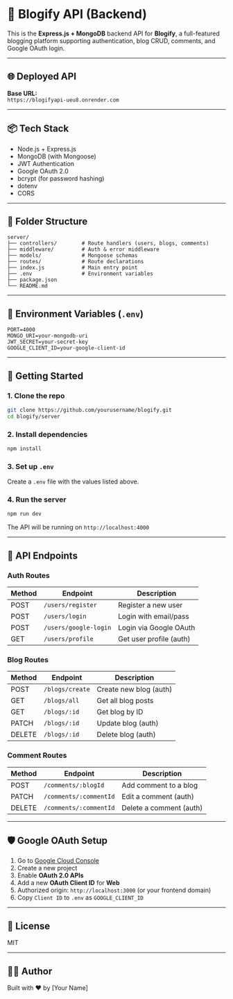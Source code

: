 # 📝 Blogify API (Backend)

This is the **Express.js + MongoDB** backend API for **Blogify**, a full-featured blogging platform supporting authentication, blog CRUD, comments, and Google OAuth login.

---

## 🌐 Deployed API

**Base URL:**  
`https://blogifyapi-ueu8.onrender.com`

---

## 📦 Tech Stack

- Node.js + Express.js
- MongoDB (with Mongoose)
- JWT Authentication
- Google OAuth 2.0
- bcrypt (for password hashing)
- dotenv
- CORS

---

## 📁 Folder Structure

```
server/
├── controllers/        # Route handlers (users, blogs, comments)
├── middleware/         # Auth & error middleware
├── models/             # Mongoose schemas
├── routes/             # Route declarations
├── index.js            # Main entry point
├── .env                # Environment variables
├── package.json
└── README.md
```

---

## 🔐 Environment Variables (`.env`)

```
PORT=4000
MONGO_URI=your-mongodb-uri
JWT_SECRET=your-secret-key
GOOGLE_CLIENT_ID=your-google-client-id
```

---

## 🚀 Getting Started

### 1. Clone the repo

```bash
git clone https://github.com/yourusername/blogify.git
cd blogify/server
```

### 2. Install dependencies

```bash
npm install
```

### 3. Set up `.env`

Create a `.env` file with the values listed above.

### 4. Run the server

```bash
npm run dev
```

The API will be running on `http://localhost:4000`

---

## 🔑 API Endpoints

### Auth Routes

| Method | Endpoint             | Description           |
|--------|----------------------|-----------------------|
| POST   | `/users/register`    | Register a new user   |
| POST   | `/users/login`       | Login with email/pass |
| POST   | `/users/google-login`| Login via Google OAuth|
| GET    | `/users/profile`     | Get user profile (auth)|

### Blog Routes

| Method | Endpoint          | Description              |
|--------|-------------------|--------------------------|
| POST   | `/blogs/create`   | Create new blog (auth)   |
| GET    | `/blogs/all`      | Get all blog posts       |
| GET    | `/blogs/:id`      | Get blog by ID           |
| PATCH  | `/blogs/:id`      | Update blog (auth)       |
| DELETE | `/blogs/:id`      | Delete blog (auth)       |

### Comment Routes

| Method | Endpoint               | Description                  |
|--------|------------------------|------------------------------|
| POST   | `/comments/:blogId`    | Add comment to a blog        |
| PATCH  | `/comments/:commentId` | Edit a comment (auth)        |
| DELETE | `/comments/:commentId` | Delete a comment (auth)      |

---

## 🛡️ Google OAuth Setup

1. Go to [Google Cloud Console](https://console.cloud.google.com/)
2. Create a new project
3. Enable **OAuth 2.0 APIs**
4. Add a new **OAuth Client ID** for **Web**
5. Authorized origin: `http://localhost:3000` (or your frontend domain)
6. Copy `Client ID` to `.env` as `GOOGLE_CLIENT_ID`

---

## 📄 License

MIT

---

## 👨‍💻 Author

Built with ❤️ by [Your Name]
